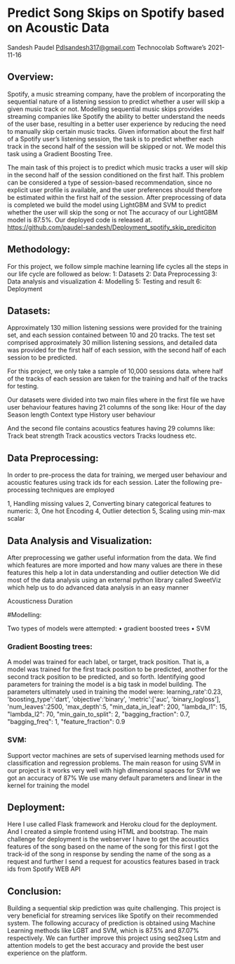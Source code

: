 # Predict Song Skips on Spotify based on Acoustic Data

		 	 	 		



Sandesh Paudel
Pdlsandesh317@gmail.com 
Technocolab Software’s 
2021-11-16




## Overview:
Spotify, a music streaming company, have the problem of incorporating the sequential nature of a listening session to predict whether a user will skip a given music track or not. Modelling sequential music skips provides streaming companies like Spotify the ability to better understand the needs of the user base, resulting in a better user experience by reducing the need to manually skip certain music tracks. Given information about the first half of a Spotify user’s listening session, the task is to predict whether each track in the second half of the session will be skipped or not. We model this task using a Gradient Boosting Tree.

 The main task of this project is to predict which music tracks a user will skip in the second half of the session conditioned on the first half. This problem can be considered a type of session-based recommendation, since no explicit user profile is available, and the user preferences should therefore be estimated within the first half of the session. After preprocessing of data is completed we build the model using LightGBM and SVM to predict whether the user will skip the song or not 
The accuracy of our LightGBM model is 87.5%. Our deployed code is released at. https://github.com/paudel-sandesh/Deployment_spotify_skip_prediciton 











## Methodology:
For this project, we follow simple machine learning life cycles all the steps in our life cycle are followed as below:
1: 	Datasets
2:	Data Preprocessing 
3: 	Data analysis and visualization 
4: 	Modelling 
5: 	Testing and result
6:  	Deployment

## Datasets:

Approximately 130 million listening sessions were provided for the training set, and each session contained between 10 and 20 tracks. The test set comprised approximately 30 million listening sessions, and detailed data was provided for the first half of each session, with the second half of each session to be predicted.

For this project, we only take a sample of 10,000 sessions data. where half of the tracks of each session are taken for the training and half of the tracks for testing.

Our datasets were divided into two main files where in the first file we have user behaviour features having 21 columns of the song like:
Hour of the day
Season length 
Context type
History user behaviour 

And the second file contains acoustics features having 29 columns like:
Track beat strength 
Track acoustics vectors 
Tracks loudness etc.


## Data Preprocessing:
In order to pre-process the data for training, we merged user behaviour and acoustic features using track ids for each session. Later the following pre-processing techniques are employed

1, Handling missing values
2, Converting binary categorical features to numeric:
3, One hot Encoding 
4, Outlier detection 
5, Scaling using min-max scalar
		
	
## Data Analysis and Visualization:
After preprocessing we gather useful information from the data. We find which features are more imported and how many values are there in these features this help a lot in data understanding and outlier detection 
We did most of the data analysis using an external python library called SweetViz which help us to do advanced data analysis in an easy manner

Acousticness 				Duration





			

#Modelling:
	
Two types of models were attempted:
 • gradient boosted trees 
 • SVM 
 			
				
### Gradient Boosting trees:
A model was trained for each label, or target, track position. That is, a model was trained for the first track position to be predicted, another for the second track position to be predicted, and so forth. Identifying good parameters for training the model is a big task in model building. The parameters ultimately used in training the model were:
    learning_rate':0.23, 
   'boosting_type':'dart',
              'objective':'binary',
              'metric':['auc', 'binary_logloss'],
              'num_leaves':2500,
              'max_depth':5,
              "min_data_in_leaf": 200,
              "lambda_l1": 15,
              "lambda_l2": 70,
              "min_gain_to_split": 2,
              "bagging_fraction": 0.7,
              "bagging_freq": 1,
              "feature_fraction": 0.9

 
### SVM:
Support vector machines are sets of supervised learning methods used for classification and regression problems. The main reason for using SVM in our project is it works very well with high dimensional spaces for SVM we got an accuracy of 87%
We use many default parameters and linear in the kernel for training the model

## Deployment:
Here I use called Flask framework and Heroku cloud for the deployment. And I created a simple frontend using HTML and bootstrap. 
	The main challenge for deployment is the webserver I have to get the acoustics features of the song based on the name of the song for this first I got the track-id of the song in response by sending the name of the song as a request and further I send a request for acoustics features based in track ids from Spotify WEB API 


## Conclusion:
Building a sequential skip prediction was quite challenging. This project is very beneficial for streaming services like Spotify on their recommended system. The following accuracy of prediction is obtained using Machine Learning methods like LGBT and SVM, which is 87.5% and 87.07% respectively. 
We can further improve this project using seq2seq Lstm and attention models to get the best accuracy and provide the best user experience on the platform.

